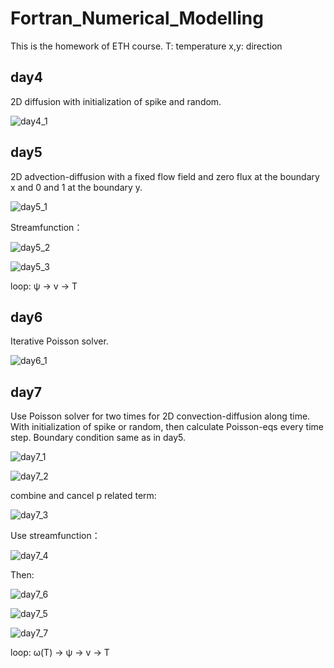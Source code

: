 # Fortran_Numerical_Modelling

This is the homework of ETH course.
T: temperature
x,y: direction


## day4 ##

2D diffusion with initialization of spike and random. 

![day4_1](https://latex.codecogs.com/svg.latex?\frac{\partial%20T}{\partial%20t}=\kappa(\frac{\partial^2%20T}{\partial%20x^2}%20+%20\frac{\partial^2%20T}{\partial%20y^2})) 

## day5 ##

2D advection-diffusion with a fixed flow field and zero flux at the boundary x and 0 and 1 at the boundary y. 

![day5_1](https://latex.codecogs.com/svg.latex?\frac{\partial%20T}{\partial%20t}=-v_x\frac{\partial%20T}{\partial%20x}%20-%20v_y\frac{\partial%20T}{\partial%20y}%20+%20\kappa(\frac{\partial^2%20T}{\partial%20x^2}%20+%20\frac{\partial^2%20T}{\partial%20y^2})) 

Streamfunction：

![day5_2](https://latex.codecogs.com/svg.latex?(v_x,%20v_y)%20=%20(\frac{\partial%20\psi}{\partial%20y},%20-\frac{\partial%20\psi}{\partial%20x})) 

![day5_3](https://latex.codecogs.com/svg.latex?\psi=Bsin(\frac{\pi%20x}{x_{max}})sin(\frac{\pi%20y}{y_{max}})) 

loop:
ψ -> v -> T

## day6 ##

Iterative Poisson solver.

![day6_1](https://latex.codecogs.com/svg.latex?\frac{\partial^2%20u}{\partial%20x^2}%20+%20\frac{\partial^2%20u}{\partial%20y^2}=f)

## day7 ##

Use Poisson solver for two times for 2D convection-diffusion along time.
With initialization of spike or random, then calculate Poisson-eqs every time step. 
Boundary condition same as in day5.

![day7_1](https://latex.codecogs.com/svg.latex?-\frac{\partial%20p}{\partial%20x}+\nabla^2v_x%20=%200)

![day7_2](https://latex.codecogs.com/svg.latex?-\frac{\partial%20p}{\partial%20y}+\nabla^2v_y%20=%20-RaT)

combine and cancel p related term:

![day7_3](https://latex.codecogs.com/svg.latex?\nabla^2(\frac{\partial%20v_x}{\partial%20y}%20-%20\frac{\partial%20v_y}{\partial%20x})=%20Ra\frac{\partial%20T}{\partial%20x})

Use streamfunction：

![day7_4](https://latex.codecogs.com/svg.latex?\nabla^2(\frac{\partial^2%20\psi}{\partial%20y^2}%20+%20\frac{\partial^2%20\psi}{\partial%20x^2})=%20Ra\frac{\partial%20T}{\partial%20x})

Then: 

![day7_6](https://latex.codecogs.com/svg.latex?\nabla^2%20w%20=%20Ra\frac{\partial%20T}{\partial%20x})

![day7_5](https://latex.codecogs.com/svg.latex?\nabla^2\psi=%20w)

![day7_7](https://latex.codecogs.com/svg.latex?\frac{\partial%20T}{\partial%20t}=-v_x\frac{\partial%20T}{\partial%20x}%20-%20v_y\frac{\partial%20T}{\partial%20y}%20+%20\kappa(\frac{\partial^2%20T}{\partial%20x^2}%20+%20\frac{\partial^2%20T}{\partial%20y^2})) 

loop:
ω(T) -> ψ -> v -> T

